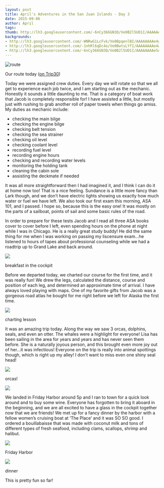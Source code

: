 ```yaml
---
layout: post
title: April's Adventures in the San Juan Islands - Day 3
date: 2015-09-06
author: April
tags:
thumb: http://lh3.googleusercontent.com/-6nCy366GN3Q/Ve0B2l5UD1I/AAAAAAAAe5A/S57ZGJyuymw/s640/blogger-image--1080776102.jpg
backgrounds:
- http://lh3.googleusercontent.com/-WNRwG1LcFvk/Ve0BpqenlBI/AAAAAAAAe4g/ZvzmA5tfDF8/s1600/blogger-image-386363611.jpg
- http://lh3.googleusercontent.com/-1nhRl6qDc4o/Ve0BwtsLYfI/AAAAAAAAe4w/p_2WSWOHIxY/s1600/blogger-image-743106615.jpg
- http://lh3.googleusercontent.com/-6nCy366GN3Q/Ve0B2l5UD1I/AAAAAAAAe5A/S57ZGJyuymw/s640/blogger-image--1080776102.jpg
---
```


![route](http://4.bp.blogspot.com/-DqCdDfpZu3I/Ve0Kh2lkFmI/AAAAAAAAFwA/Rs3jP864PJs/s640/Screen%2BShot%2B2015-09-06%2Bat%2B11.12.41%2BPM.png)

Our route today ([on Trip30](https://www.trip30.com/trips/e0ce1150-c4d3-4388-830a-cd1e68d9702c))


Today we were assigned crew duties. Every day we will rotate so that we all get to experience each job twice, and I am starting out as the mechanic. Honestly it sounds a little daunting to me. That is a category of boat work that Jacob is completely responsible for! I have assisted a little, but mostly just with rushing to grab another roll of paper towels when things go amiss. My duties as mechanic include:

- checking the main bilge
- checking the engine bilge
- checking belt tension
- checking the sea strainer
- checking oil level
- checking coolant level
- recording fuel level
- recording engine hours
- checking and recording water levels
- monitoring the holding tank
- cleaning the cabin sole
- assisting the deckmate if needed

It was all more straightforward then I had imagined it, and I think I can do it at home now too! That is a nice feeling. Sundance is a little more fancy than Lark though, and we don’t have electric lights showing us exactly how much water or fuel we have left. We also took our first exam this morning, ASA 101, and I passed. I hope so, because this is the easy one! It was mostly on the parts of a sailboat, points of sail and some basic rules of the road.


In order to prepare for these tests Jacob and I read all three ASA books cover to cover before I left, even spending hours on the phone at night while I was in Chicago. He is a really great study buddy! He did the same thing for me when I was working on passing my liscensure exam…he listened to hours of tapes about professional counseling while we had a roadtrip up to Grand Lake and back around.


![](http://lh3.googleusercontent.com/-WNRwG1LcFvk/Ve0BpqenlBI/AAAAAAAAe4g/ZvzmA5tfDF8/s1600/blogger-image-386363611.jpg)

breakfast in the cockpit


Before we departed today, we charted our course for the first time, and it was really fun! We drew the legs, calculated the distance, course and position of each leg, and determined an approximate time of arrival. I have always loved playing with maps. One of my favorite gifts from Jacob was a gorgeous road atlas he bought for me right before we left for Alaska the first time.


![](http://lh3.googleusercontent.com/-1nhRl6qDc4o/Ve0BwtsLYfI/AAAAAAAAe4w/p_2WSWOHIxY/s1600/blogger-image-743106615.jpg)

charting lesson


It was an amazing trip today. Along the way we saw 3 orcas, dolphins, seals, and even an otter. The whales were a highlight for everyone! Lisa has been sailing in the area for years and years and has never seen them before. She is a naturally joyous person, and this brought even more joy out of her…it was infectious! Everyone on the trip is really into animal spottings though, which is right up my alley! I don’t want to miss even one shiny seal head!


![](http://lh3.googleusercontent.com/-oDvEuq2iqvw/Ve0B5zFkuUI/AAAAAAAAe5I/tvLe6p3Fp_k/s1600/blogger-image--102491192.jpg)

orcas!


![](http://lh3.googleusercontent.com/-29f83515BLc/Ve0BtbQsGxI/AAAAAAAAe4o/Xc0TkrusLMw/s1600/blogger-image--2085030389.jpg)


We landed in Friday Harbor around 5p and I ran to town for a quick look around and to buy some wine. Everyone has forgotten to bring it aboard in the beginning, and we are all excited to have a glass in the cockpit together now that we are friends! We met up for a fancy dinner by the harbor with a fellow women’s cruising boat at ‘The Place’ and it was SO SO good. I ordered a bouillabaisse that was made with coconut milk and tons of different types of fresh seafood, including clams, scallops, shrimp and halibut.


![](http://lh3.googleusercontent.com/-6nCy366GN3Q/Ve0B2l5UD1I/AAAAAAAAe5A/S57ZGJyuymw/s640/blogger-image--1080776102.jpg)

Friday Harbor


![](http://lh3.googleusercontent.com/-_iavhH5ccYs/Ve0Bz63J78I/AAAAAAAAe44/Jib8VSXOdcM/s640/blogger-image--545921871.jpg)

dinner


This is pretty fun so far!
